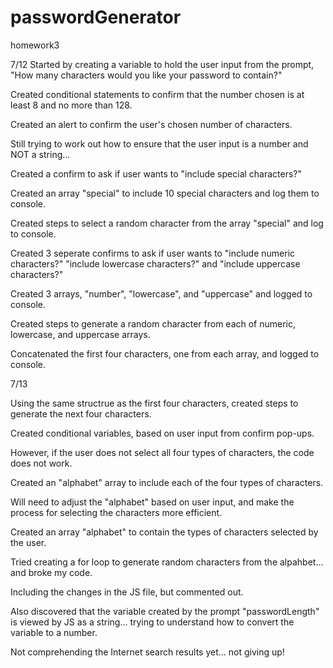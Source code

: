 # passwordGenerator
homework3

7/12
Started by creating a variable to hold the user input from the prompt, "How many characters would you like your password to contain?"

Created conditional statements to confirm that the number chosen is at least 8 and no more than 128.

Created an alert to confirm the user's chosen number of characters.

Still trying to work out how to ensure that the user input is a number and NOT a string...

Created a confirm to ask if user wants to "include special characters?"

Created an array "special" to include 10 special characters and log them to console.

Created steps to select a random character from the array "special" and log to console.

Created 3 seperate confirms to ask if user wants to "include numeric characters?" "include lowercase characters?" and "include uppercase characters?"

Created 3 arrays, "number", "lowercase", and "uppercase" and logged to console.

Created steps to generate a random character from each of numeric, lowercase, and uppercase arrays.

Concatenated the first four characters, one from each array, and logged to console.

7/13

Using the same structrue as the first four characters, created steps to generate the next four characters.

Created conditional variables, based on user input from confirm pop-ups.

However, if the user does not select all four types of characters, the code does not work.

Created an "alphabet" array to include each of the four types of characters.

Will need to adjust the "alphabet" based on user input, and make the process for selecting the characters more efficient.

Created an array "alphabet" to contain the types of characters selected by the user.

Tried creating a for loop to generate random characters from the alpahbet... and broke my code.

Including the changes in the JS file, but commented out.

Also discovered that the variable created by the prompt "passwordLength" is viewed by JS as a string... trying to understand how to convert the variable to a number.

Not comprehending the Internet search results yet... not giving up!
